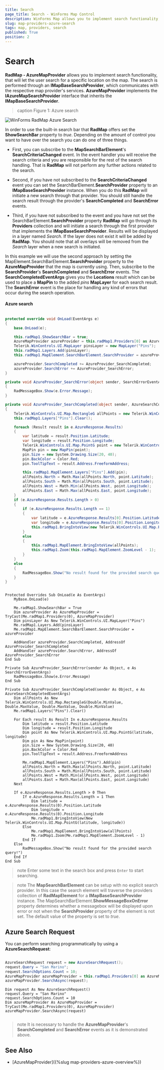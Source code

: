 ```yaml
---
title: Search
page_title: Search - WinForms Map Control
description: WinForms Map allows you to implement search functionality, that will let the user search for a specific location on the map.
slug: map-providers-azure-search
tags: map, providers, search
published: True
position: 2 
---
```


# Search

__RadMap - AzureMapProvider__ allows you to implement search functionality, that will let the user search for a specific location on the map. The search is performed through an __IMapBaseSearchProvider__, which communicates with the respective map provider's services. __AzureMapProvider__ implements the __IAzureMapSearchProvider__ interface that inherits the __IMapBaseSearchProvider__.

>caption Figure 1: Azure search

![WinForms RadMap Azure Search](images/map-providers-azure-search001.gif)

In order to use the built-in search bar that __RadMap__ offers set the __ShowSearchBar__ property to *true*. Depending on the amount of control you want to have over the search you can do one of three things. 

* First, you can subscribe to the __MapSearchBarElement__'s __SearchCriteriaChanged__ event. In the event handler you will receive the search criteria and you are responsible for the rest of the search handling. That is __RadMap__ will not perform any further actions related to the search.

* Second, if you have not subscribed to the __SearchCriteriaChanged__ event you can set the SearchBarElement.__SearchProvider__ property to an __IMapBaseSearchProvider__ instance. When you do this __RadMap__ will initiate a new search through that provider. You should still handle the search result through the provider's __SearchCompleted__ and __SearchError__ events. 

* Third, if you have not subscribed to the event and you have not set the SearchBarElement.__SearchProvider__ property __RadMap__ will go through its __Providers__ collection and will initiate a search through the first provider that implements the __IMapBaseSearchProvider__. Results will be displayed in a layer named *Search*. If the layer does not exist it will be added by __RadMap__. You should note that all overlays will be removed from the *Search* layer when a new search is initiated.

In this example we will use the second approach by setting the  MapElement.SearchBarElement.__SearchProvider__ property to the __AzureMapProvider__ that the map is currently using. Then, subscribe to the __SearchProvider__'s __SearchCompleted__ and __SearchError__ events. The __SearchCompletedEventArgs__ gives you the __Locations__ result which can be used to place a __MapPin__ to the  added *pins* __MapLayer__ for each search result. The __SearchError__ event is the place for handling any kind of errors that occur during the search operation.

#### Azure search

````C#
        
protected override void OnLoad(EventArgs e)
{
    base.OnLoad(e);

    this.radMap1.ShowSearchBar = true;
    AzureMapProvider azureProvider = this.radMap1.Providers[0] as AzureMapProvider;
    Telerik.WinControls.UI.MapLayer pinsLayer = new MapLayer("Pins");
    this.radMap1.Layers.Add(pinsLayer);
    this.radMap1.MapElement.SearchBarElement.SearchProvider = azureProvider;

    azureProvider.SearchCompleted += AzureProvider_SearchCompleted;
    azureProvider.SearchError += AzureProvider_SearchError;
}

private void AzureProvider_SearchError(object sender, SearchErrorEventArgs e)
{
    RadMessageBox.Show(e.Error.Message);
}

private void AzureProvider_SearchCompleted(object sender, AzureSearchCompletedEventArgs e)
{
    Telerik.WinControls.UI.Map.RectangleG allPoints = new Telerik.WinControls.UI.Map.RectangleG(double.MinValue, double.MaxValue, double.MaxValue, double.MinValue);
    this.radMap1.Layers["Pins"].Clear();

    foreach (Result result in e.AzureResponse.Results)
    {
        var latitude = result.Position.Latitude;
        var longitude = result.Position.Longitude;
        Telerik.WinControls.UI.Map.PointG point = new Telerik.WinControls.UI.Map.PointG(latitude, longitude);
        MapPin pin = new MapPin(point);
        pin.Size = new System.Drawing.Size(20, 40);
        pin.BackColor = Color.Red;
        pin.ToolTipText = result.Address.FreeformAddress;

        this.radMap1.MapElement.Layers["Pins"].Add(pin);
        allPoints.North = Math.Max(allPoints.North, point.Latitude);
        allPoints.South = Math.Min(allPoints.South, point.Latitude);
        allPoints.West = Math.Min(allPoints.West, point.Longitude);
        allPoints.East = Math.Max(allPoints.East, point.Longitude);
    }
    if (e.AzureResponse.Results.Length > 0)
    {
        if (e.AzureResponse.Results.Length == 1)
        {
            var latitude = e.AzureResponse.Results[0].Position.Latitude;
            var longitude = e.AzureResponse.Results[0].Position.Longitude;
            this.radMap1.BringIntoView(new Telerik.WinControls.UI.Map.PointG(latitude, longitude));
        }
        else
        {
            this.radMap1.MapElement.BringIntoView(allPoints);
            this.radMap1.Zoom(this.radMap1.MapElement.ZoomLevel - 1);
        }
    }
    else
    {
        RadMessageBox.Show("No result found for the provided search query!");
    }
}

````
````VB.NET

Protected Overrides Sub OnLoad(e As EventArgs)
    MyBase.OnLoad(e)

    Me.radMap1.ShowSearchBar = True
    Dim azureProvider As AzureMapProvider = TryCast(Me.radMap1.Providers(0), AzureMapProvider)
    Dim pinsLayer As New Telerik.WinControls.UI.MapLayer("Pins")
    Me.radMap1.Layers.Add(pinsLayer)
    Me.radMap1.MapElement.SearchBarElement.SearchProvider = azureProvider

    AddHandler azureProvider.SearchCompleted, AddressOf AzureProvider_SearchCompleted
    AddHandler azureProvider.SearchError, AddressOf AzureProvider_SearchError
End Sub

Private Sub AzureProvider_SearchError(sender As Object, e As SearchErrorEventArgs)
    RadMessageBox.Show(e.Error.Message)
End Sub

Private Sub AzureProvider_SearchCompleted(sender As Object, e As AzureSearchCompletedEventArgs)
    Dim allPoints As New Telerik.WinControls.UI.Map.RectangleG(Double.MinValue, Double.MaxValue, Double.MaxValue, Double.MinValue)
    Me.radMap1.Layers("Pins").Clear()

    For Each result As Result In e.AzureResponse.Results
        Dim latitude = result.Position.Latitude
        Dim longitude = result.Position.Longitude
        Dim point As New Telerik.WinControls.UI.Map.PointG(latitude, longitude)
        Dim pin As New MapPin(point)
        pin.Size = New System.Drawing.Size(20, 40)
        pin.BackColor = Color.Red
        pin.ToolTipText = result.Address.FreeformAddress

        Me.radMap1.MapElement.Layers("Pins").Add(pin)
        allPoints.North = Math.Max(allPoints.North, point.Latitude)
        allPoints.South = Math.Min(allPoints.South, point.Latitude)
        allPoints.West = Math.Min(allPoints.West, point.Longitude)
        allPoints.East = Math.Max(allPoints.East, point.Longitude)
    Next

    If e.AzureResponse.Results.Length > 0 Then
        If e.AzureResponse.Results.Length = 1 Then
            Dim latitude = e.AzureResponse.Results(0).Position.Latitude
            Dim longitude = e.AzureResponse.Results(0).Position.Longitude
            Me.radMap1.BringIntoView(New Telerik.WinControls.UI.Map.PointG(latitude, longitude))
        Else
            Me.radMap1.MapElement.BringIntoView(allPoints)
            Me.radMap1.Zoom(Me.radMap1.MapElement.ZoomLevel - 1)
        End If
    Else
        RadMessageBox.Show("No result found for the provided search query!")
    End If
End Sub

```` 

>note Enter some text in the search box and press `Enter` to start searching.

>note The **MapSearchBarElement** can be setup with no explicit search provider. In this case the search element will traverse the providers collection of **RadMapElement** for a **IMapBaseSearchProvider** instance. The MapSearchBarElement.**ShowMessageBoxOnError** property determines whether a messagebox will be displayed upon error or not when the **SearchProvider** property of the element is not set. The default value of the property is set to *true*. 

## Azure Search Request

You can perform searching programmatically by using a __AzureSearchRequest__:


````C#
            
AzureSearchRequest request = new AzureSearchRequest();
request.Query = "San Marino";
request.SearchOptions.Count = 10;
AzureMapProvider azureMapProvider = this.radMap1.Providers[0] as AzureMapProvider;
azureMapProvider.SearchAsync(request);

````
````VB.NET
Dim request As New AzureSearchRequest()
request.Query = "San Marino"
request.SearchOptions.Count = 10
Dim azureMapProvider As AzureMapProvider = TryCast(Me.radMap1.Providers(0), AzureMapProvider)
azureMapProvider.SearchAsync(request)


````


>note It is necessary to handle the __AzureMapProvider__'s __SearchCompleted__ and __SearchError__ events as it is demonstrated above.

## See Also
* [AzureMapProvider]({%slug map-providers-azure-overview%})
